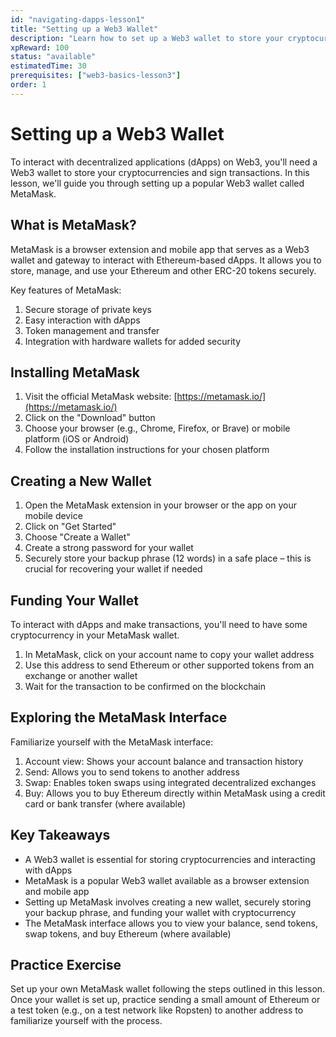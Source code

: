 ```yaml
---
id: "navigating-dapps-lesson1"
title: "Setting up a Web3 Wallet"
description: "Learn how to set up a Web3 wallet to store your cryptocurrencies and interact with dApps."
xpReward: 100
status: "available"
estimatedTime: 30
prerequisites: ["web3-basics-lesson3"]
order: 1
---
```


# Setting up a Web3 Wallet

To interact with decentralized applications (dApps) on Web3, you'll need a Web3 wallet to store your cryptocurrencies and sign transactions. In this lesson, we'll guide you through setting up a popular Web3 wallet called MetaMask.

## What is MetaMask?

MetaMask is a browser extension and mobile app that serves as a Web3 wallet and gateway to interact with Ethereum-based dApps. It allows you to store, manage, and use your Ethereum and other ERC-20 tokens securely.

Key features of MetaMask:
1. Secure storage of private keys
2. Easy interaction with dApps
3. Token management and transfer
4. Integration with hardware wallets for added security

## Installing MetaMask

1. Visit the official MetaMask website: [https://metamask.io/](https://metamask.io/)
2. Click on the "Download" button
3. Choose your browser (e.g., Chrome, Firefox, or Brave) or mobile platform (iOS or Android)
4. Follow the installation instructions for your chosen platform

## Creating a New Wallet

1. Open the MetaMask extension in your browser or the app on your mobile device
2. Click on "Get Started"
3. Choose "Create a Wallet"
4. Create a strong password for your wallet
5. Securely store your backup phrase (12 words) in a safe place – this is crucial for recovering your wallet if needed

## Funding Your Wallet

To interact with dApps and make transactions, you'll need to have some cryptocurrency in your MetaMask wallet.

1. In MetaMask, click on your account name to copy your wallet address
2. Use this address to send Ethereum or other supported tokens from an exchange or another wallet
3. Wait for the transaction to be confirmed on the blockchain

## Exploring the MetaMask Interface

Familiarize yourself with the MetaMask interface:
1. Account view: Shows your account balance and transaction history
2. Send: Allows you to send tokens to another address
3. Swap: Enables token swaps using integrated decentralized exchanges
4. Buy: Allows you to buy Ethereum directly within MetaMask using a credit card or bank transfer (where available)

## Key Takeaways

- A Web3 wallet is essential for storing cryptocurrencies and interacting with dApps
- MetaMask is a popular Web3 wallet available as a browser extension and mobile app
- Setting up MetaMask involves creating a new wallet, securely storing your backup phrase, and funding your wallet with cryptocurrency
- The MetaMask interface allows you to view your balance, send tokens, swap tokens, and buy Ethereum (where available)

## Practice Exercise

Set up your own MetaMask wallet following the steps outlined in this lesson. Once your wallet is set up, practice sending a small amount of Ethereum or a test token (e.g., on a test network like Ropsten) to another address to familiarize yourself with the process.